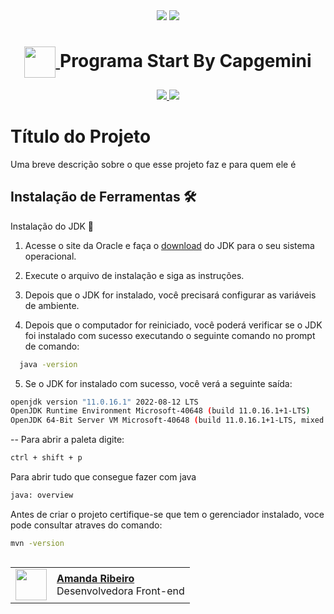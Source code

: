 <div align=center>
    <a href="https://github.com/Amanda-ribeiiro/star-capgemini/blob/main/L%C3%B3gica%20de%20programa%C3%A7%C3%A3o%20e%20Algoritmo%20III/Project/README.md"><img src="https://img.shields.io/badge/Idioma-Portugu%C3%AAs-0070AD"></a>
    <a href="https://github.com/Amanda-ribeiiro/star-capgemini/blob/main/L%C3%B3gica%20de%20programa%C3%A7%C3%A3o%20e%20Algoritmo%20III/Project/README.en.md"><img src="https://img.shields.io/badge/Language-English-navy"></a>
</div>

<div align=center>
  <h1>
      <a href="https://capgeminischool.brazilsouth.cloudapp.azure.com/my/">
          <img align="center" width="50px" src="https://capgeminischool.brazilsouth.cloudapp.azure.com/pluginfile.php/1/core_admin/logocompact/300x300/1654009287/kisspng-capgemini-sogeti-engineering-information-industry-blockchain-5ac0a0f88a74c3.8227621715225735605671.png">
      </a>
     Programa Start By Capgemini
  </h1>
</div>

<div align=center>
  <a href="https://capgeminischool.brazilsouth.cloudapp.azure.com/my/" target="_blank">
    <img src="https://img.shields.io/badge/▶-2a2a2a?style=for-the-badge&logo=movie&logoColor=2a2a2a">
  </a>  
  <a href="https://capgeminischool.brazilsouth.cloudapp.azure.com/my/)" target="_blank">
    <img src="https://img.shields.io/badge/Acesse%20o%20Curso%20na%20Plataforma-12ABDB?style=for-the-badge">
  </a>
</div>

# Título do Projeto

Uma breve descrição sobre o que esse projeto faz e para quem ele é


## Instalação de Ferramentas 🛠️

Instalação  do JDK 💾

1. Acesse o site da Oracle e faça o [download](https://www.oracle.com/java/technologies/downloads/#jdk20) do JDK para o seu sistema operacional.


2. Execute o arquivo de instalação e siga as instruções.

3. Depois que o JDK for instalado, você precisará configurar as variáveis de ambiente.

4. Depois que o computador for reiniciado, você poderá verificar se o JDK foi instalado com sucesso executando o seguinte comando no prompt de comando:

```bash
  java -version
```  
5. Se o JDK for instalado com sucesso, você verá a seguinte saída:

```bash
openjdk version "11.0.16.1" 2022-08-12 LTS
OpenJDK Runtime Environment Microsoft-40648 (build 11.0.16.1+1-LTS)
OpenJDK 64-Bit Server VM Microsoft-40648 (build 11.0.16.1+1-LTS, mixed mode)
```

--
Para abrir a paleta digite:
```bash
ctrl + shift + p
```

Para abrir tudo que consegue fazer com java
```bash
java: overview
```
Antes de criar o projeto certifique-se que tem o gerenciador instalado, voce pode consultar atraves do comando:

````bash
mvn -version
````

<table align=right>
  <tr>
    <td>
      <img width="50px" align="center" src="https://avatars.githubusercontent.com/Amanda-ribeiiro"/>
    </td>
    <td align="left">
      <a href="https://github.com/Amanda-ribeiiro">
        <span><b>Amanda Ribeiro</b></span>
      </a>
      <br>
      <span>Desenvolvedora Front-end</span>
    </td>
  </tr>
</table>
